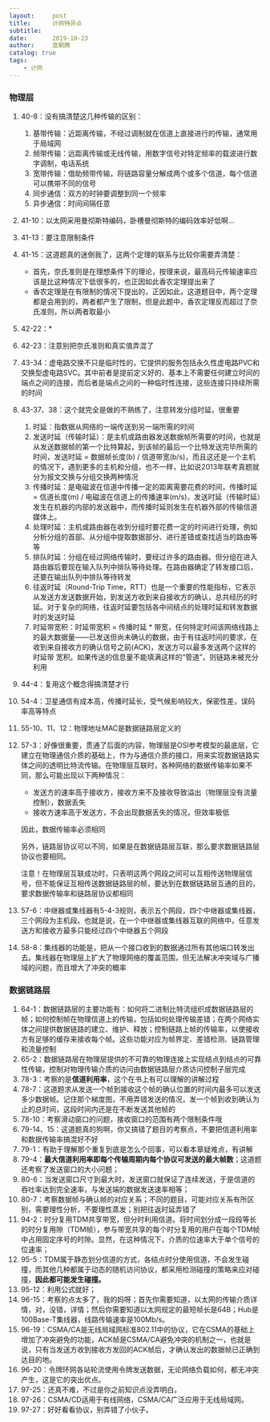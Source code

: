 ```yaml
---
layout:     post
title:      计网特异点
subtitle:   
date:       2019-10-23
author:     度朝腾
catalog: true
tags:
    - 计网
---
```


### 物理层

1. 40-8：没有搞清楚这几种传输的区别：
   1. 基带传输：近距离传输，不经过调制就在信道上直接进行的传输，通常用于局域网
   2. 频带传输：远距离传输或无线传输，用数字信号对特定频率的载波进行数字调制，电话系统
   3. 宽带传输：借助频带传输，将链路容量分解成两个或多个信道，每个信道可以携带不同的信号
   4. 同步通信：双方的时钟要调整到同一个频率
   5. 异步通信：时间间隔任意
   
2. 41-10：以太网采用曼彻斯特编码，卧槽曼彻斯特的编码效率好低啊...

3. 41-13：要注意限制条件

4. 41-15：这道题真的迷倒我了，这两个定理的联系与比较你需要弄清楚：
   - 首先，奈氏准则是在理想条件下的理论，按理来说，最高码元传输速率应该是比这种情况下低很多的，也正因如此香农定理提出来了
   - 香农定理是在有限制的情况下提出的，正因如此，这道题目中，两个定理都是会用到的，两者都产生了限制，但是此题中，香农定理反而超过了奈氏准则，所以两者取最小
   
5. 42-22：*

6. 42-23：注意别把奈氏准则和真实值弄混了

7. 43-34：虚电路交换不只是临时性的，它提供的服务包括永久性虚电路PVC和交换型虚电路SVC。其中前者是提前定义好的、基本上不需要任何建立时间的端点之间的连接，而后者是端点之间的一种临时性连接，这些连接只持续所需的时间

8. 43-37、38：这个就完全是做的不熟练了，注意转发分组时延，很重要
   1. 时延：指数据从网络的一端传送到另一端所需的时间
   2. 发送时延（传输时延）：是主机或路由器发送数据帧所需要的时间，也就是从发送数据帧的第一个比特算起，到该帧的最后一个比特发送完毕所需的时间，发送时延 = 数据帧长度(b) / 信道带宽(b/s)，而且这还是一个主机的情况下，遇到更多的主机和分组，也不一样，比如说2013年联考真题就分为报文交换与分组交换两种情况
   3. 传播时延：是电磁波在信道中传播一定的距离需要花费的时间，传播时延 = 信道长度(m) / 电磁波在信道上的传播速率(m/s)，发送时延（传输时延）发生在机器的内部的发送器中，而传播时延则发生在机器外部的传输信道媒体上。
   4. 处理时延：主机或路由器在收到分组时要花费一定的时间进行处理，例如分析分组的首部、从分组中提取数据部分、进行差错或查找适当的路由等等
   5. 排队时延：分组在经过网络传输时，要经过许多的路由器。但分组在进入路由器后要现在输入队列中排队等待处理。在路由器确定了转发接口后，还要在输出队列中排队等待转发
   6. 往返时延（Round-Trip Time，RTT）也是一个重要的性能指标，它表示从发送方发送数据开始，到发送方收到来自接收方的确认，总共经历的时延。对于复杂的网络，往返时延要包括各中间结点的处理时延和转发数据时的发送时延
   7. 时延带宽积：时延带宽积 = 传播时延 * 带宽，任何特定时间该网络线路上的最大数据量——已发送但尚未确认的数据，由于有往返时间的要求，在收到来自接收方的确认信号之前(ACK)，发送方可以最多发送两个这样的时延带 宽积。如果传送的信息量不能填满这样的“管道”，则链路未被充分利用
   
9. 44-4：复用这个概念得搞清楚才行

10. 54-4：卫星通信有成本高，传播时延长，受气候影响较大，保密性差，误码率高等特点

11. 55-10、11、12：物理地址MAC是数据链路层定义的

12. 57-3：好像很重要，贯通了后面的内容，物理层是OSI参考模型的最底层，它建立在物理通信介质的基础上，作为与通信介质的接口，用来实现数据链路实体之间的透明比特流传输。在物理层互联时，各种网络的数据传输率如果不同，那么可能出现以下两种情况：

    - 发送方的速率高于接收方，接收方来不及接收导致溢出（物理层没有流量控制），数据丢失
    - 接收方速率高于发送方，不会出现数据丢失的情况，但效率极低

    因此，数据传输率必须相同

    另外，链路层协议可以不同，如果是在数据链路层互联，那么要求数据链路层协议也要相同。

    注意！在物理层互联成功时，只表明这两个网段之间可以互相传送物理层信号，但不能保证互相传送数据链路层的帧，要达到在数据链路层互通的目的，要求数据传输率和链路层协议都相同

13. 57-6：中继器或集线器有5-4-3规则，表示五个网段，四个中继器或集线器，三个网段为主机段。也就是说，在一个中继器或集线器互联的网络中，任意发送方和接收方最多只能经过四个中继器五个网段

14. 58-8：集线器的功能是，把从一个接口收到的数据通过所有其他端口转发出去。集线器在物理层上扩大了物理网络的覆盖范围，但无法解决冲突域与广播域的问题，而且增大了冲突的概率

### 数据链路层

1. 64-1：数据链路层的主要功能有：如何将二进制比特流组织成数据链路层的帧；如何控制帧在物理信道上的传输，包括如何处理传输差错；在两个网络实体之间提供数据链路的建立、维护、释放；控制链路上帧的传输率，以使接收方有足够的缓存来接收每个帧。这些功能对应为帧界定、差错检测、链路管理和流量控制
2. 65-2：数据链路层在物理层提供的不可靠的物理连接上实现结点到结点的可靠性传输，控制对物理传输介质的访问由数据链路层介质访问控制子层完成
3. 78-3：考察的是**信道利用率**，这个在书上有可以理解的讲解过程
4. 78-7：这道题求从发送一个帧到接收这个帧的确认位置的时间内最多可以发送多少数据帧。记住那个梯度图，不用弄错发送的情况，发一个帧到收到确认为止的总时间，这段时间内还是在不断发送其他帧的
5. 78-10：考察滑动窗口的问题，接收窗口的范围有两个限制条件哦
6. 79-14、15：这道题真的狗啊，你又搞错了题目的考察点，不要把信道利用率和数据传输率搞混好不好
7. 79-1：有助于理解那个重复到底是怎么个回事，可以看本章疑难点，有讲解
8. 79-4：**最大信道利用率即每个传输周期内每个协议可发送的最大帧数**；这道题还考察了发送窗口的大小问题；
9. 80-6：当发送窗口尺寸到最大时，发送窗口就保证了连续发送，于是信道的吞吐率达到完全速率，与发送端的数据发送速率相等；
10. 80-7：考察数据帧与确认帧的对应关系；不同的题目，可能对应关系有所区别，需要理性分析，不要理性蒸发；别把往返时延弄错了
11. 94-2：时分复用TDM共享带宽，但分时利用信道。将时间划分成一段段等长的时分复用隙（TDM帧），参与带宽共享的每个时分复用的用户在每个TDM帧中占用固定序号的时隙。显然，在这种情况下，介质的位速率大于单个信号的位速率；
12. 95-5：TDM属于静态划分信道的方式，各结点时分使用信道，不会发生碰撞，而其他几种都属于动态的随机访问协议，都采用检测碰撞的策略来应对碰撞，**因此都可能发生碰撞。**
13. 95-12：利用公式就好；
14. 96-15：考察的点太多了，我的妈呀；首先你需要知道，以太网的传输介质详情，对，没错，详情；然后你需要知道以太网规定的最短帧长是64B；Hub是100Base-T集线器，线路传输速率是100Mb/s。
15. 96-19：CSMA/CA是无线局域网标准802.11中的协议，它在CSMA的基础上增加了冲突避免的功能，ACK帧是CSMA/CA避免冲突的机制之一，也就是说，只有当发送方收到接收方发回的ACK帧后，才确认发出的数据帧已正确到达目的地。
16. 96-20：令牌环网各站轮流使用令牌发送数据，无论网络负载如何，都无冲突产生，这是它的突出优点。
17. 97-25：还真不难，不过是你之前知识点没弄明白。
18. 97-26：CSMA/CD适用于有线网络，CSMA/CA广泛应用于无线局域网。
19. 97-27：好好看看协议，别弄错了小伙子。